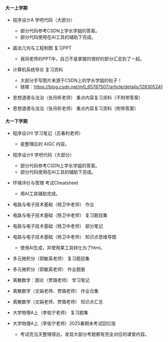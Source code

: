 #### 大一上学期

- 程序设计A 学吧代码（大部分）
  - 部分代码参考CSDN上学长学姐的答案。
  - 部分代码使用在AI工具的辅助下完成。 

- 画法几何与工程制图 复习PPT
  - 我将老师的PPT中，自己不是掌握的很好的部分汇总到了一起。
  
- 计算机系统导论 复习资料
  - 大部分手写图片来源于CSDN上的学长学姐的帖子！
  - 链接：https://blog.csdn.net/m0_65787507/article/details/128305241

- 思想道德与法治（张月昕老师） 重点内容复习资料（不附带答案）

- 思想道德与法治（张月昕老师） 重点内容复习资料（附带答案）



#### 大一下学期

- 程序设计II 学习笔记（吕春利老师） 
  - 是整理后的 AIGC 内容。

- 程序设计II 学吧代码（大部分）
  - 部分代码参考CSDN上学长学姐的答案。
  - 部分代码使用在AI工具的辅助下完成。 
  
- 环境评价与管理 考试Cheatsheet
  - 用AI工具辅助完成。

- 电路与电子技术基础（杨卫中老师） 作业

- 电路与电子技术基础（杨卫中老师） 复习题目集

- 电路与电子技术基础（杨卫中老师） 部分笔记

- 电路与电子技术基础（杨卫中老师） 知识点思维导图
  - 使用AI生成，并使用某工具转化为了html。

- 多元微积分（郭敏英老师） 复习题目集

- 多元微积分（郭敏英老师） 作业题册

- 离散数学：图论（贾璐老师） 学习笔记

- 离散数学（文娟老师、贾璐老师） 作业合集
  
- 离散数学（文娟老师、贾璐老师） 知识点汇总

- 大学物理A上（李佑宁老师） 复习题集

- 大学物理A上（李佑宁老师）2025春期末考试回忆版
  - 考试完当天整理得出，发现大部分考题都有完全对应的课堂内容。

